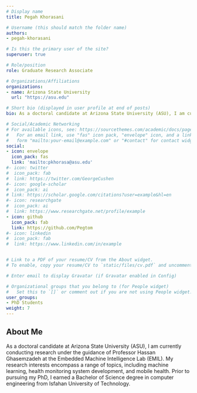```yaml
---
# Display name
title: Pegah Khorasani

# Username (this should match the folder name)
authors:
- pegah-khorasani

# Is this the primary user of the site?
superuser: true

# Role/position
role: Graduate Research Associate

# Organizations/Affiliations
organizations:
- name: Arizona State University
  url: "https://asu.edu"

# Short bio (displayed in user profile at end of posts)
bio: As a doctoral candidate at Arizona State University (ASU), I am currently conducting research under the guidance of Professor Hassan Ghasemzadeh at the Embedded Machine Intelligence Lab (EMIL). My research interests encompass a range of topics, including machine learning, health monitoring system development, and mobile health.

# Social/Academic Networking
# For available icons, see: https://sourcethemes.com/academic/docs/page-builder/#icons
#   For an email link, use "fas" icon pack, "envelope" icon, and a link in the
#   form "mailto:your-email@example.com" or "#contact" for contact widget.
social:
- icon: envelope
  icon_pack: fas
  link: 'mailto:pkhorasa@asu.edu'
#- icon: twitter
#  icon_pack: fab
#  link: https://twitter.com/GeorgeCushen
#- icon: google-scholar  
#  icon_pack: ai
# link: https://scholar.google.com/citations?user=example&hl=en
#- icon: researchgate
#  icon_pack: ai
#  link: https://www.researchgate.net/profile/example
- icon: github
  icon_pack: fab
  link: https://github.com/Pegtom
#- icon: linkedin
#  icon_pack: fab
#  link: https://www.linkedin.com/in/example


# Link to a PDF of your resume/CV from the About widget.
# To enable, copy your resume/CV to `static/files/cv.pdf` and uncomment the lines below.  

# Enter email to display Gravatar (if Gravatar enabled in Config)

# Organizational groups that you belong to (for People widget)
#   Set this to `[]` or comment out if you are not using People widget.
user_groups:
- PhD Students
weight: 7
---
```

## About Me
As a doctoral candidate at Arizona State University (ASU), I am currently conducting research under the guidance of Professor Hassan Ghasemzadeh at the Embedded Machine Intelligence Lab (EMIL). My research interests encompass a range of topics, including machine learning, health monitoring system development, and mobile health. Prior to pursuing my PhD, I earned a Bachelor of Science degree in computer engineering from Isfahan University of Technology.


